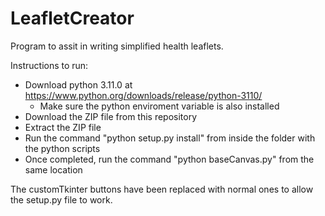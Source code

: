 # LeafletCreator

Program to assit in writing simplified health leaflets.

Instructions to run:

- Download python 3.11.0 at https://www.python.org/downloads/release/python-3110/
  - Make sure the python enviroment variable is also installed
- Download the ZIP file from this repository
- Extract the ZIP file
- Run the command "python setup.py install" from inside the folder with the python scripts
- Once completed, run the command "python baseCanvas.py" from the same location

The customTkinter buttons have been replaced with normal ones to allow the setup.py file to work.
